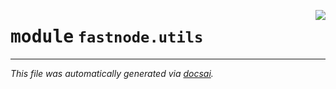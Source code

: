 <!-- markdownlint-disable -->

<a href="https://github.com/khulnasoft/fastnode/blob/main/src/fastnode/utils/__init__.py"><img align="right" style="float:right;" src="https://img.shields.io/badge/-source-cccccc?style=flat-square"></a>

# <kbd>module</kbd> `fastnode.utils`








---

_This file was automatically generated via [docsai](https://github.com/khulnasoft/docsai)._
